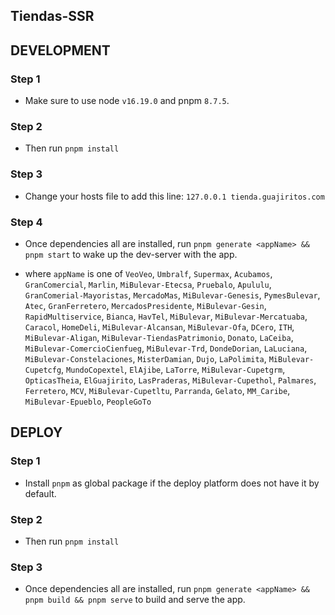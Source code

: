 Tiendas-SSR
--------------------------------------

## DEVELOPMENT

### Step 1

- Make sure to use node `v16.19.0` and pnpm `8.7.5`.

### Step 2

- Then run `pnpm install`

### Step 3

- Change your hosts file to add this line: `127.0.0.1 tienda.guajiritos.com`

### Step 4

- Once dependencies all are installed, run `pnpm generate <appName> && pnpm start` to wake up the dev-server with the app.

- where `appName` is one of `VeoVeo`,
    `Umbralf`,
    `Supermax`,
    `Acubamos`,
    `GranComercial`,
    `Marlin`,
    `MiBulevar-Etecsa`,
    `Pruebalo`,
    `Apululu`,
    `GranComerial-Mayoristas`,
    `MercadoMas`,
    `MiBulevar-Genesis`,
    `PymesBulevar`,
    `Atec`,
    `GranFerretero`,
    `MercadosPresidente`,
    `MiBulevar-Gesin`,
    `RapidMultiservice`,
    `Bianca`,
    `HavTel`,
    `MiBulevar`,
    `MiBulevar-Mercatuaba`,
    `Caracol`,
    `HomeDeli`,
    `MiBulevar-Alcansan`,
    `MiBulevar-Ofa`,
    `DCero`,
    `ITH`,
    `MiBulevar-Aligan`,
    `MiBulevar-TiendasPatrimonio`,
    `Donato`,
    `LaCeiba`,
    `MiBulevar-ComercioCienfueg`,
    `MiBulevar-Trd`,
    `DondeDorian`,
    `LaLuciana`,
    `MiBulevar-Constelaciones`,
    `MisterDamian`,
    `Dujo`,
    `LaPolimita`,
    `MiBulevar-Cupetcfg`,
    `MundoCopextel`,
    `ElAjibe`,
    `LaTorre`,
    `MiBulevar-Cupetgrm`,
    `OpticasTheia`,
    `ElGuajirito`,
    `LasPraderas`,
    `MiBulevar-Cupethol`,
    `Palmares`,
    `Ferretero`,
    `MCV`,
    `MiBulevar-Cupetltu`,
    `Parranda`,
    `Gelato`,
    `MM_Caribe`,
    `MiBulevar-Epueblo`,
    `PeopleGoTo`

## DEPLOY

### Step 1

- Install `pnpm` as global package if the deploy platform does not have it by default.

### Step 2

- Then run `pnpm install`

### Step 3

- Once dependencies all are installed, run `pnpm generate <appName> && pnpm build && pnpm serve` to build and serve the app.
